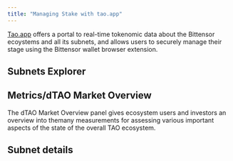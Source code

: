 ```yaml
---
title: "Managing Stake with tao.app"
---
```


[Tao.app](https://tao.app) offers a portal to real-time tokenomic data about the Bittensor ecoystems and all its subnets, and allows users to securely manage their stage using the Bittensor wallet browser extension.

## Subnets Explorer


## Metrics/dTAO Market Overview

The dTAO Market Overview panel gives ecosystem users and investors an overview into themany measurements for assessing various important aspects of the state of the overall TAO ecosystem.





## Subnet details
